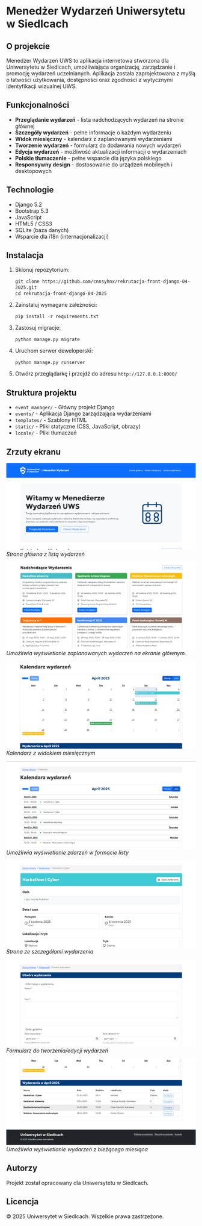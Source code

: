 # Menedżer Wydarzeń Uniwersytetu w Siedlcach

## O projekcie

Menedżer Wydarzeń UWS to aplikacja internetowa stworzona dla Uniwersytetu w Siedlcach, umożliwiająca organizację, zarządzanie i promocję wydarzeń uczelnianych. Aplikacja została zaprojektowana z myślą o łatwości użytkowania, dostępności oraz zgodności z wytycznymi identyfikacji wizualnej UWS.

## Funkcjonalności

- **Przeglądanie wydarzeń** - lista nadchodzących wydarzeń na stronie głównej
- **Szczegóły wydarzeń** - pełne informacje o każdym wydarzeniu
- **Widok miesięczny** - kalendarz z zaplanowanymi wydarzeniami
- **Tworzenie wydarzeń** - formularz do dodawania nowych wydarzeń
- **Edycja wydarzeń** - możliwość aktualizacji informacji o wydarzeniach
- **Polskie tłumaczenie** - pełne wsparcie dla języka polskiego
- **Responsywny design** - dostosowanie do urządzeń mobilnych i desktopowych

## Technologie

- Django 5.2
- Bootstrap 5.3
- JavaScript
- HTML5 / CSS3
- SQLite (baza danych)
- Wsparcie dla i18n (internacjonalizacji)

## Instalacja

1. Sklonuj repozytorium:
   ```
   git clone https://github.com/cnnsyhnx/rekrutacja-front-django-04-2025.git
   cd rekrutacja-front-django-04-2025
   ```

2. Zainstaluj wymagane zależności:
   ```
   pip install -r requirements.txt
   ```

3. Zastosuj migracje:
   ```
   python manage.py migrate
   ```

4. Uruchom serwer deweloperski:
   ```
   python manage.py runserver
   ```

5. Otwórz przeglądarkę i przejdź do adresu `http://127.0.0.1:8000/`

## Struktura projektu

- `event_manager/` - Główny projekt Django
- `events/` - Aplikacja Django zarządzająca wydarzeniami
- `templates/` - Szablony HTML
- `static/` - Pliki statyczne (CSS, JavaScript, obrazy)
- `locale/` - Pliki tłumaczeń

## Zrzuty ekranu

![Strona główna](./screenshots/home.png)
*Strona główna z listą wydarzeń*

![Widok zaplanowanych zdarzeń](./screenshots/scheduled_events_view.png)
*Umożliwia wyświetlanie zaplanowanych wydarzeń na ekranie głównym.*

![Widok miesięczny](./screenshots/monthly_view.png)
*Kalendarz z widokiem miesięcznym*

![Widok listy](./screenshots/list_view.png)
*Umożliwia wyświetlanie zdarzeń w formacie listy*

![Szczegóły wydarzenia](./screenshots/event_detail.png)
*Strona ze szczegółami wydarzenia*

![Formularz wydarzenia](./screenshots/event_form.png)
*Formularz do tworzenia/edycji wydarzeń*

![Widok listy bieżącego miesiąca](./screenshots/current_month_list_view.png)
*Umożliwia wyświetlanie wydarzeń z bieżącego miesiąca*



## Autorzy

Projekt został opracowany dla Uniwersytetu w Siedlcach.

## Licencja

© 2025 Uniwersytet w Siedlcach. Wszelkie prawa zastrzeżone.